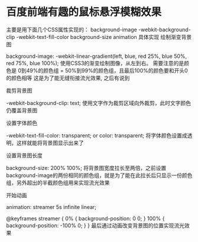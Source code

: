 # 百度前端有趣的鼠标悬浮模糊效果
主要是用下面几个CSS属性实现的：
background-image
-webkit-background-clip
-webkit-text-fill-color
background-size
animation
具体实现
绘制渐变背景图

background-image: -webkit-linear-gradient(left, blue, red 25%, blue 50%, red 75%, blue 100%);
使用CSS3的渐变绘制图像，从左到右。
需要注意的是颜色是 0到49%的颜色组 = 50%到99%的颜色组，且最后100%的颜色要和开头0的颜色相等
这是为了能无缝衔接流光效果, 之后有说到

裁剪背景图

-webkit-background-clip: text;
使用文字作为裁剪区域向外裁剪，此时文字颜色仍覆盖背景图

设置字体颜色

-webkit-text-fill-color: transparent; or color: transparent;
将字体颜色设置成透明，这样就能将背景图显示出来了

设置背景图长度

background-size: 200% 100%;
将背景图宽度拉长至两倍，之前设置background-image的两份相同的颜色组，就是为了能在此拉长后只显示一份颜色组，另外超出的半截颜色组用来实现流光效果

开始动画

animation: streamer 5s infinite linear;

@keyframes streamer {
    0%  {
        background-position: 0 0;
    }
    100% {
        background-position: -100% 0;
    }
}
最后通过动画改变背景图的位置实现流光效果